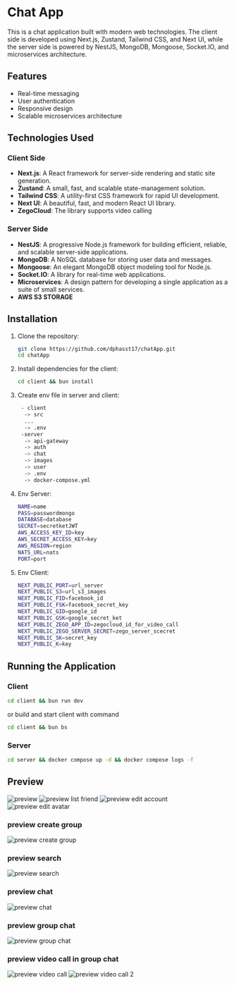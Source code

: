 # Chat App

This is a chat application built with modern web technologies. The client side is developed using Next.js, Zustand, Tailwind CSS, and Next UI, while the server side is powered by NestJS, MongoDB, Mongoose, Socket.IO, and microservices architecture.

## Features

- Real-time messaging
- User authentication
- Responsive design
- Scalable microservices architecture

## Technologies Used

### Client Side

- **Next.js**: A React framework for server-side rendering and static site generation.
- **Zustand**: A small, fast, and scalable state-management solution.
- **Tailwind CSS**: A utility-first CSS framework for rapid UI development.
- **Next UI**: A beautiful, fast, and modern React UI library.
- **ZegoCloud**: The library supports video calling

### Server Side

- **NestJS**: A progressive Node.js framework for building efficient, reliable, and scalable server-side applications.
- **MongoDB**: A NoSQL database for storing user data and messages.
- **Mongoose**: An elegant MongoDB object modeling tool for Node.js.
- **Socket.IO**: A library for real-time web applications.
- **Microservices**: A design pattern for developing a single application as a suite of small services.
- **AWS S3 STORAGE**

## Installation

1. Clone the repository:
   ```bash
   git clone https://github.com/dphasst17/chatApp.git
   cd chatApp
   ```
2. Install dependencies for the client:
   ```bash
   cd client && bun install
   ```
3. Create env file in server and client:
   ```bash
    - client
     -> src
     ...
     -> .env
    -server
     -> api-gateway
     -> auth
     -> chat
     -> images
     -> user
     -> .env
     -> docker-compose.yml
   ```
4. Env Server:

   ```bash
   NAME=name
   PASS=passwordmongo
   DATABASE=database
   SECRET=secretketJWT
   AWS_ACCESS_KEY_ID=key
   AWS_SECRET_ACCESS_KEY=key
   AWS_REGION=region
   NATS_URL=nats
   PORT=port
   ```

5. Env Client:

   ```bash
   NEXT_PUBLIC_PORT=url_server
   NEXT_PUBLIC_S3=url_s3_images
   NEXT_PUBLIC_FID=facebook_id
   NEXT_PUBLIC_FSK=facebook_secret_key
   NEXT_PUBLIC_GID=google_id
   NEXT_PUBLIC_GSK=google_secret_ket
   NEXT_PUBLIC_ZEGO_APP_ID=zegocloud_id_for_video_call
   NEXT_PUBLIC_ZEGO_SERVER_SECRET=zego_server_scecret
   NEXT_PUBLIC_SK=secret_key
   NEXT_PUBLIC_K=key
   ```

## Running the Application

### Client

```bash
cd client && bun run dev
```

or build and start client with command

```bash
cd client && bun bs
```

### Server

```bash
cd server && docker compose up -d && docker compose logs -f
```

## Preview

![preview](./images/Chat-App-12-16-2024_06_55_PM.png)
![preview list friend](./images/Chat-App-12-16-2024_08_24_1_PM.png)
![preview edit account](./images/edit_account.png)
![preview edit avatar](./images/Chat-App-12-16-2024_08_25_PM.png)

### preview create group

![preview create group](./images/Chat-App-12-16-2024_08_25_1_PM.png)

### preview search

![preview search](./images/Chat-App-12-16-2024_08_26_PM.png)

### preview chat

![preview chat](./images/Chat-App-12-16-2024_08_37_PM.png)

### preview group chat

![preview group chat](./images/preview_group_chat.png)

### preview video call in group chat

![preview video call](./images/vd.png)
![preview video call 2](./images/vs-2.png)
